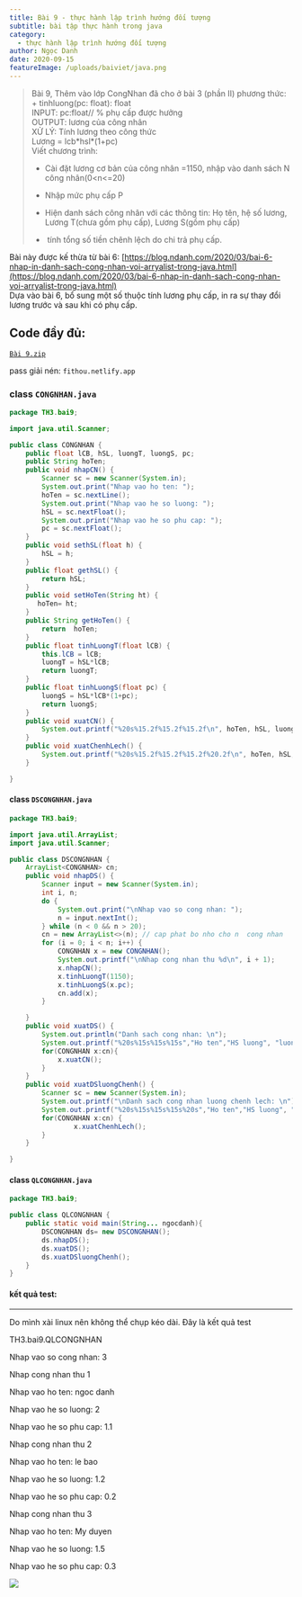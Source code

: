 ```yaml
---
title: Bài 9 - thực hành lập trình hướng đối tượng
subtitle: bài tập thực hành trong java
category:
  - thực hành lập trình hướng đối tượng
author: Ngọc Danh
date: 2020-09-15
featureImage: /uploads/baiviet/java.png
---
```


> Bài 9, Thêm vào lớp CongNhan đã cho ở bài 3 (phần II) phương thức:  
> \+ tinhluong(pc: float): float  
> INPUT: pc:float// % phụ cấp được hưởng  
> OUTPUT: lương của công nhân  
> XỬ LÝ: Tính lương theo công thức  
> Lương = lcb\*hsl\*(1+pc)  
> Viết chương trình:  
> 
> *   Cài đặt lương cơ bản của công nhân =1150, nhập vào danh sách N công nhân(0<n<=20)
> 
> *   Nhập mức phụ cấp P
> 
> *   Hiện danh sách công nhân với các thông tin: Họ tên, hệ số lương, Lương T(chưa gồm phụ cấp), Lương S(gồm phụ cấp)
> 
> *    tính tổng số tiền chênh lệch do chi trả phụ cấp.

Bài này được kế thừa từ bài 6: [https://blog.ndanh.com/2020/03/bai-6-nhap-in-danh-sach-cong-nhan-voi-arryalist-trong-java.html](https://blog.ndanh.com/2020/03/bai-6-nhap-in-danh-sach-cong-nhan-voi-arryalist-trong-java.html)  
Dựa vào bài 6, bổ sung một số thuộc tính lương phụ cấp, in ra sự thay đổi lương trước và sau khi có phụ cấp.  

Code đầy đủ:
------------

[`Bài 9.zip`](https://bit.ly/3lKe1Qu)  

pass giải nén: `fithou.netlify.app`

### class `CONGNHAN.java`

```java
package TH3.bai9;

import java.util.Scanner;

public class CONGNHAN {
    public float lCB, hSL, luongT, luongS, pc;
    public String hoTen;
    public void nhapCN() {
        Scanner sc = new Scanner(System.in);
        System.out.print("Nhap vao ho ten: ");
        hoTen = sc.nextLine();
        System.out.print("Nhap vao he so luong: ");
        hSL = sc.nextFloat();
        System.out.print("Nhap vao he so phu cap: ");
        pc = sc.nextFloat();
    }
    public void sethSL(float h) {
        hSL = h;
    }
    public float gethSL() {
        return hSL;
    }
    public void setHoTen(String ht) {
       hoTen= ht;
    }
    public String getHoTen() {
        return  hoTen;
    }
    public float tinhLuongT(float lCB) {
        this.lCB = lCB;
        luongT = hSL*lCB;
        return luongT;
    }
    public float tinhLuongS(float pc) {
        luongS = hSL*lCB*(1+pc);
        return luongS;
    }
    public void xuatCN() {
        System.out.printf("%20s%15.2f%15.2f%15.2f\n", hoTen, hSL, luongT, luongS);
    }
    public void xuatChenhLech() {
        System.out.printf("%20s%15.2f%15.2f%15.2f%20.2f\n", hoTen, hSL, luongT, luongS, luongS - luongT);
    }

}
```

#### class `DSCONGNHAN.java`

```java
package TH3.bai9;

import java.util.ArrayList;
import java.util.Scanner;

public class DSCONGNHAN {
    ArrayList<CONGNHAN> cn;
    public void nhapDS() {
        Scanner input = new Scanner(System.in);
        int i, n;
        do {
            System.out.print("\nNhap vao so cong nhan: ");
            n = input.nextInt();
        } while (n < 0 && n > 20);
        cn = new ArrayList<>(n); // cap phat bo nho cho n  cong nhan
        for (i = 0; i < n; i++) {
            CONGNHAN x = new CONGNHAN();
            System.out.printf("\nNhap cong nhan thu %d\n", i + 1);
            x.nhapCN();
            x.tinhLuongT(1150);
            x.tinhLuongS(x.pc);
            cn.add(x);
        }

    }
    public void xuatDS() {
        System.out.println("Danh sach cong nhan: \n");
        System.out.printf("%20s%15s%15s%15s","Ho ten","HS luong", "luong T", "luong S\n");
        for(CONGNHAN x:cn){
            x.xuatCN();
        }
    }
    public void xuatDSluongChenh() {
        Scanner sc = new Scanner(System.in);
        System.out.printf("\nDanh sach cong nhan luong chenh lech: \n");
        System.out.printf("%20s%15s%15s%15s%20s","Ho ten","HS luong", "luong T", "luong S","luong chenh lech\n");
        for(CONGNHAN x:cn) {
                x.xuatChenhLech();
        }
    }

}
```

#### class `QLCONGNHAN.java`

```java
package TH3.bai9;

public class QLCONGNHAN {
    public static void main(String... ngocdanh){
        DSCONGNHAN ds= new DSCONGNHAN();
        ds.nhapDS();
        ds.xuatDS();
        ds.xuatDSluongChenh();
    }
}
```

#### kết quả test:
-------------

Do mình xài linux nên không thể chụp kéo dài. Đây là kết quả test

  

TH3.bai9.QLCONGNHAN

  

Nhap vao so cong nhan: 3

  

Nhap cong nhan thu 1

Nhap vao ho ten: ngoc danh

Nhap vao he so luong: 2

Nhap vao he so phu cap: 1.1

  

Nhap cong nhan thu 2

Nhap vao ho ten: le bao

Nhap vao he so luong: 1.2

Nhap vao he so phu cap: 0.2

  

Nhap cong nhan thu 3

Nhap vao ho ten: My duyen

Nhap vao he so luong: 1.5

Nhap vao he so phu cap: 0.3

  

[![](https://1.bp.blogspot.com/-8yHUoc9PykA/XnOxXezwHhI/AAAAAAAAd38/Eu9KoFrujxwDYTfv5e0ogbrgTJwuziRjQCLcBGAsYHQ/s1600/bai9.png)](https://1.bp.blogspot.com/-8yHUoc9PykA/XnOxXezwHhI/AAAAAAAAd38/Eu9KoFrujxwDYTfv5e0ogbrgTJwuziRjQCLcBGAsYHQ/s1600/bai9.png)
